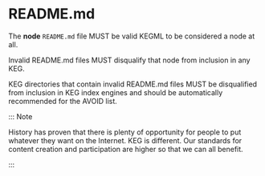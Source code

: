 # README.md

The **node** `README.md` file MUST be valid KEGML to be considered a node at all.

Invalid README.md files MUST disqualify that node from inclusion in any KEG.

KEG directories that contain invalid README.md files MUST be disqualified from inclusion in KEG index engines and should be automatically recommended for the AVOID list.

::: Note

History has proven that there is plenty of opportunity for people to put whatever they want on the Internet. KEG is different. Our standards for content creation and participation are higher so that we can all benefit.

:::
